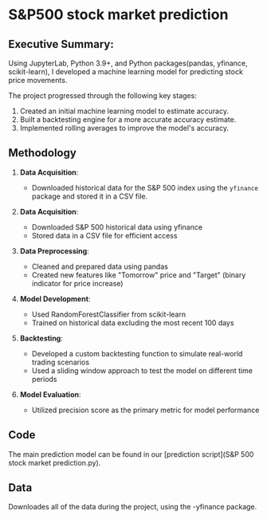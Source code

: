 # S&P500 stock market prediction

## Executive Summary:
Using JupyterLab, Python 3.9+, and Python packages(pandas, yfinance, scikit-learn), I developed a machine learning model for predicting stock price movements. 

The project progressed through the following key stages:

1. Created an initial machine learning model to estimate accuracy.
2. Built a backtesting engine for a more accurate accuracy estimate.
3. Implemented rolling averages to improve the model's accuracy.

## Methodology

1. **Data Acquisition**:
   - Downloaded historical data for the S&P 500 index using the `yfinance` package and stored it in a CSV file.

2. **Data Acquisition**:

   - Downloaded S&P 500 historical data using yfinance
   - Stored data in a CSV file for efficient access

3. **Data Preprocessing**:

   - Cleaned and prepared data using pandas
   - Created new features like "Tomorrow" price and "Target" (binary indicator for price increase)

4. **Model Development**:

   - Used RandomForestClassifier from scikit-learn
   - Trained on historical data excluding the most recent 100 days

5. **Backtesting**:

   - Developed a custom backtesting function to simulate real-world trading scenarios
   - Used a sliding window approach to test the model on different time periods

6. **Model Evaluation**:

   - Utilized precision score as the primary metric for model performance

## Code
The main prediction model can be found in our [prediction script](S&P 500 stock market prediction.py). 

## Data
Downloades all of the data during the project, using the -yfinance package.

